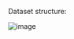 Dataset structure:

![image](https://github.com/Yurets2000/propaganda-dataset/assets/39837877/55d5cd93-06f1-4455-a83a-0cce6d26dcf8)

